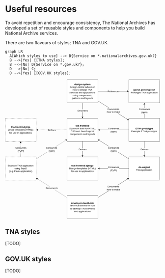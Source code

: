 # Useful resources

To avoid repetition and encourage consistency, The National Archives has developed a set of reusable styles and components to help you build National Archive services.

There are two flavours of styles; TNA and GOV.UK.

``` mermaid
graph LR
  A[Which styles to use] --> B{Service on *.nationalarchives.gov.uk?}
  B -->|Yes| C[TNA styles];
  B -->|No| D{Service on *.gov.uk?};
  D -->|No| C;
  D -->|Yes| E[GOV.UK styles];
```



<svg xmlns="http://www.w3.org/2000/svg" xmlns:xlink="http://www.w3.org/1999/xlink" version="1.1" width="801px" viewBox="-0.5 -0.5 801 721" style="max-width:100%;max-height:721px;"><defs><style type="text/css">@import url(https://fonts.googleapis.com/css?family=Architects+Daughter);&#xa;</style></defs><g><rect x="320" y="200" width="160" height="120" fill="rgb(255, 255, 255)" stroke="rgb(0, 0, 0)" pointer-events="all"/><g transform="translate(-0.5 -0.5)"><switch><foreignObject pointer-events="none" width="100%" height="100%" requiredFeatures="http://www.w3.org/TR/SVG11/feature#Extensibility" style="overflow: visible; text-align: left;"><div xmlns="http://www.w3.org/1999/xhtml" style="display: flex; align-items: unsafe center; justify-content: unsafe center; width: 142px; height: 1px; padding-top: 260px; margin-left: 329px;"><div data-drawio-colors="color: rgb(0, 0, 0); " style="box-sizing: border-box; font-size: 0px; text-align: center;"><div style="display: inline-block; font-size: 12px; font-family: Helvetica; color: rgb(0, 0, 0); line-height: 1.2; pointer-events: all; white-space: normal; overflow-wrap: normal;"><b>tna-frontend</b><br />Source of truth for HTML, CSS and JavaScript of components and layouts</div></div></div></foreignObject><text x="400" y="264" fill="rgb(0, 0, 0)" font-family="Helvetica" font-size="12px" text-anchor="middle">tna-frontend...</text></switch></g><rect x="320" y="400" width="160" height="120" fill="rgb(255, 255, 255)" stroke="rgb(0, 0, 0)" pointer-events="all"/><g transform="translate(-0.5 -0.5)"><switch><foreignObject pointer-events="none" width="100%" height="100%" requiredFeatures="http://www.w3.org/TR/SVG11/feature#Extensibility" style="overflow: visible; text-align: left;"><div xmlns="http://www.w3.org/1999/xhtml" style="display: flex; align-items: unsafe center; justify-content: unsafe center; width: 142px; height: 1px; padding-top: 460px; margin-left: 329px;"><div data-drawio-colors="color: rgb(0, 0, 0); " style="box-sizing: border-box; font-size: 0px; text-align: center;"><div style="display: inline-block; font-size: 12px; font-family: Helvetica; color: rgb(0, 0, 0); line-height: 1.2; pointer-events: all; white-space: normal; overflow-wrap: normal;"><b>tna-frontend-django</b><br />Django templates (HTML) for use in applications</div></div></div></foreignObject><text x="400" y="464" fill="rgb(0, 0, 0)" font-family="Helvetica" font-size="12px" text-anchor="middle">tna-frontend-django...</text></switch></g><rect x="640" y="400" width="160" height="120" fill="rgb(255, 255, 255)" stroke="rgb(0, 0, 0)" pointer-events="all"/><g transform="translate(-0.5 -0.5)"><switch><foreignObject pointer-events="none" width="100%" height="100%" requiredFeatures="http://www.w3.org/TR/SVG11/feature#Extensibility" style="overflow: visible; text-align: left;"><div xmlns="http://www.w3.org/1999/xhtml" style="display: flex; align-items: unsafe center; justify-content: unsafe center; width: 142px; height: 1px; padding-top: 460px; margin-left: 649px;"><div data-drawio-colors="color: rgb(0, 0, 0); " style="box-sizing: border-box; font-size: 0px; text-align: center;"><div style="display: inline-block; font-size: 12px; font-family: Helvetica; color: rgb(0, 0, 0); line-height: 1.2; pointer-events: all; white-space: normal; overflow-wrap: normal;"><b>ds-wagtail</b><br />TNA application</div></div></div></foreignObject><text x="720" y="464" fill="rgb(0, 0, 0)" font-family="Helvetica" font-size="12px" text-anchor="middle">ds-wagtail...</text></switch></g><path d="M 400 320 L 400 393.63" fill="none" stroke="rgb(0, 0, 0)" stroke-miterlimit="10" pointer-events="stroke"/><path d="M 400 398.88 L 396.5 391.88 L 400 393.63 L 403.5 391.88 Z" fill="rgb(0, 0, 0)" stroke="rgb(0, 0, 0)" stroke-miterlimit="10" pointer-events="all"/><g transform="translate(-0.5 -0.5)"><switch><foreignObject pointer-events="none" width="100%" height="100%" requiredFeatures="http://www.w3.org/TR/SVG11/feature#Extensibility" style="overflow: visible; text-align: left;"><div xmlns="http://www.w3.org/1999/xhtml" style="display: flex; align-items: unsafe center; justify-content: unsafe center; width: 1px; height: 1px; padding-top: 361px; margin-left: 401px;"><div data-drawio-colors="color: rgb(0, 0, 0); background-color: rgb(255, 255, 255); " style="box-sizing: border-box; font-size: 0px; text-align: center;"><div style="display: inline-block; font-size: 12px; font-family: Helvetica; color: rgb(0, 0, 0); line-height: 1.2; pointer-events: all; background-color: rgb(255, 255, 255); white-space: nowrap;">Defines</div></div></div></foreignObject><text x="401" y="364" fill="rgb(0, 0, 0)" font-family="Helvetica" font-size="12px" text-anchor="middle">Defines</text></switch></g><path d="M 640 460 L 486.37 460" fill="none" stroke="rgb(0, 0, 0)" stroke-miterlimit="10" pointer-events="stroke"/><path d="M 481.12 460 L 488.12 456.5 L 486.37 460 L 488.12 463.5 Z" fill="rgb(0, 0, 0)" stroke="rgb(0, 0, 0)" stroke-miterlimit="10" pointer-events="all"/><g transform="translate(-0.5 -0.5)"><switch><foreignObject pointer-events="none" width="100%" height="100%" requiredFeatures="http://www.w3.org/TR/SVG11/feature#Extensibility" style="overflow: visible; text-align: left;"><div xmlns="http://www.w3.org/1999/xhtml" style="display: flex; align-items: unsafe center; justify-content: unsafe center; width: 1px; height: 1px; padding-top: 461px; margin-left: 561px;"><div data-drawio-colors="color: rgb(0, 0, 0); background-color: rgb(255, 255, 255); " style="box-sizing: border-box; font-size: 0px; text-align: center;"><div style="display: inline-block; font-size: 12px; font-family: Helvetica; color: rgb(0, 0, 0); line-height: 1.2; pointer-events: all; background-color: rgb(255, 255, 255); white-space: nowrap;">Consumes<br style="font-size: 12px;" />(PyPI)</div></div></div></foreignObject><text x="561" y="464" fill="rgb(0, 0, 0)" font-family="Helvetica" font-size="12px" text-anchor="middle">Consumes...</text></switch></g><path d="M 640 410 L 485.4 313.38" fill="none" stroke="rgb(0, 0, 0)" stroke-miterlimit="10" pointer-events="stroke"/><path d="M 480.95 310.59 L 488.74 311.33 L 485.4 313.38 L 485.03 317.27 Z" fill="rgb(0, 0, 0)" stroke="rgb(0, 0, 0)" stroke-miterlimit="10" pointer-events="all"/><g transform="translate(-0.5 -0.5)"><switch><foreignObject pointer-events="none" width="100%" height="100%" requiredFeatures="http://www.w3.org/TR/SVG11/feature#Extensibility" style="overflow: visible; text-align: left;"><div xmlns="http://www.w3.org/1999/xhtml" style="display: flex; align-items: unsafe center; justify-content: unsafe center; width: 1px; height: 1px; padding-top: 361px; margin-left: 561px;"><div data-drawio-colors="color: rgb(0, 0, 0); background-color: rgb(255, 255, 255); " style="box-sizing: border-box; font-size: 0px; text-align: center;"><div style="display: inline-block; font-size: 12px; font-family: Helvetica; color: rgb(0, 0, 0); line-height: 1.2; pointer-events: all; background-color: rgb(255, 255, 255); white-space: nowrap;">Consumes<br style="font-size: 12px;" />(npm)</div></div></div></foreignObject><text x="561" y="364" fill="rgb(0, 0, 0)" font-family="Helvetica" font-size="12px" text-anchor="middle">Consumes...</text></switch></g><rect x="320" y="0" width="160" height="120" fill="rgb(255, 255, 255)" stroke="rgb(0, 0, 0)" pointer-events="all"/><g transform="translate(-0.5 -0.5)"><switch><foreignObject pointer-events="none" width="100%" height="100%" requiredFeatures="http://www.w3.org/TR/SVG11/feature#Extensibility" style="overflow: visible; text-align: left;"><div xmlns="http://www.w3.org/1999/xhtml" style="display: flex; align-items: unsafe center; justify-content: unsafe center; width: 142px; height: 1px; padding-top: 60px; margin-left: 329px;"><div data-drawio-colors="color: rgb(0, 0, 0); " style="box-sizing: border-box; font-size: 0px; text-align: center;"><div style="display: inline-block; font-size: 12px; font-family: Helvetica; color: rgb(0, 0, 0); line-height: 1.2; pointer-events: all; white-space: normal; overflow-wrap: normal;"><b>design-system</b><br />Design-centric advice on how to design TNA services and applications using components, patterns and layouts</div></div></div></foreignObject><text x="400" y="64" fill="rgb(0, 0, 0)" font-family="Helvetica" font-size="12px" text-anchor="middle">design-system...</text></switch></g><path d="M 400 120 L 400 193.63" fill="none" stroke="rgb(0, 0, 0)" stroke-miterlimit="10" pointer-events="stroke"/><path d="M 400 198.88 L 396.5 191.88 L 400 193.63 L 403.5 191.88 Z" fill="rgb(0, 0, 0)" stroke="rgb(0, 0, 0)" stroke-miterlimit="10" pointer-events="all"/><g transform="translate(-0.5 -0.5)"><switch><foreignObject pointer-events="none" width="100%" height="100%" requiredFeatures="http://www.w3.org/TR/SVG11/feature#Extensibility" style="overflow: visible; text-align: left;"><div xmlns="http://www.w3.org/1999/xhtml" style="display: flex; align-items: unsafe center; justify-content: unsafe center; width: 1px; height: 1px; padding-top: 161px; margin-left: 401px;"><div data-drawio-colors="color: rgb(0, 0, 0); background-color: rgb(255, 255, 255); " style="box-sizing: border-box; font-size: 0px; text-align: center;"><div style="display: inline-block; font-size: 12px; font-family: Helvetica; color: rgb(0, 0, 0); line-height: 1.2; pointer-events: all; background-color: rgb(255, 255, 255); white-space: nowrap;">Describes</div></div></div></foreignObject><text x="401" y="164" fill="rgb(0, 0, 0)" font-family="Helvetica" font-size="12px" text-anchor="middle">Describes</text></switch></g><rect x="320" y="600" width="160" height="120" fill="rgb(255, 255, 255)" stroke="rgb(0, 0, 0)" pointer-events="all"/><g transform="translate(-0.5 -0.5)"><switch><foreignObject pointer-events="none" width="100%" height="100%" requiredFeatures="http://www.w3.org/TR/SVG11/feature#Extensibility" style="overflow: visible; text-align: left;"><div xmlns="http://www.w3.org/1999/xhtml" style="display: flex; align-items: unsafe center; justify-content: unsafe center; width: 142px; height: 1px; padding-top: 660px; margin-left: 329px;"><div data-drawio-colors="color: rgb(0, 0, 0); " style="box-sizing: border-box; font-size: 0px; text-align: center;"><div style="display: inline-block; font-size: 12px; font-family: Helvetica; color: rgb(0, 0, 0); line-height: 1.2; pointer-events: all; white-space: normal; overflow-wrap: normal;"><b>developer-handbook</b><br />Technical advice on how to develop TNA services and applications</div></div></div></foreignObject><text x="400" y="664" fill="rgb(0, 0, 0)" font-family="Helvetica" font-size="12px" text-anchor="middle">developer-handbook...</text></switch></g><path d="M 480 610 L 634.6 513.38" fill="none" stroke="rgb(0, 0, 0)" stroke-miterlimit="10" pointer-events="stroke"/><path d="M 639.05 510.59 L 634.97 517.27 L 634.6 513.38 L 631.26 511.33 Z" fill="rgb(0, 0, 0)" stroke="rgb(0, 0, 0)" stroke-miterlimit="10" pointer-events="all"/><g transform="translate(-0.5 -0.5)"><switch><foreignObject pointer-events="none" width="100%" height="100%" requiredFeatures="http://www.w3.org/TR/SVG11/feature#Extensibility" style="overflow: visible; text-align: left;"><div xmlns="http://www.w3.org/1999/xhtml" style="display: flex; align-items: unsafe center; justify-content: unsafe center; width: 1px; height: 1px; padding-top: 561px; margin-left: 560px;"><div data-drawio-colors="color: rgb(0, 0, 0); background-color: rgb(255, 255, 255); " style="box-sizing: border-box; font-size: 0px; text-align: center;"><div style="display: inline-block; font-size: 12px; font-family: Helvetica; color: rgb(0, 0, 0); line-height: 1.2; pointer-events: all; background-color: rgb(255, 255, 255); white-space: nowrap;">Documents<br style="border-color: var(--border-color);" />how to make</div></div></div></foreignObject><text x="560" y="564" fill="rgb(0, 0, 0)" font-family="Helvetica" font-size="12px" text-anchor="middle">Documents...</text></switch></g><rect x="0" y="200" width="160" height="120" fill="rgb(255, 255, 255)" stroke="rgb(0, 0, 0)" stroke-dasharray="3 3" pointer-events="all"/><g transform="translate(-0.5 -0.5)"><switch><foreignObject pointer-events="none" width="100%" height="100%" requiredFeatures="http://www.w3.org/TR/SVG11/feature#Extensibility" style="overflow: visible; text-align: left;"><div xmlns="http://www.w3.org/1999/xhtml" style="display: flex; align-items: unsafe center; justify-content: unsafe center; width: 142px; height: 1px; padding-top: 260px; margin-left: 9px;"><div data-drawio-colors="color: rgb(0, 0, 0); " style="box-sizing: border-box; font-size: 0px; text-align: center;"><div style="display: inline-block; font-size: 12px; font-family: Helvetica; color: rgb(0, 0, 0); line-height: 1.2; pointer-events: all; white-space: normal; overflow-wrap: normal;"><b>tna-frontend-jinja</b><br />Jinja2 templates (HTML) for use in applications</div></div></div></foreignObject><text x="80" y="264" fill="rgb(0, 0, 0)" font-family="Helvetica" font-size="12px" text-anchor="middle">tna-frontend-jinja...</text></switch></g><path d="M 320 610 L 165.4 513.38" fill="none" stroke="rgb(0, 0, 0)" stroke-miterlimit="10" stroke-dasharray="3 3" pointer-events="stroke"/><path d="M 160.95 510.59 L 168.74 511.33 L 165.4 513.38 L 165.03 517.27 Z" fill="rgb(0, 0, 0)" stroke="rgb(0, 0, 0)" stroke-miterlimit="10" pointer-events="all"/><g transform="translate(-0.5 -0.5)"><switch><foreignObject pointer-events="none" width="100%" height="100%" requiredFeatures="http://www.w3.org/TR/SVG11/feature#Extensibility" style="overflow: visible; text-align: left;"><div xmlns="http://www.w3.org/1999/xhtml" style="display: flex; align-items: unsafe center; justify-content: unsafe center; width: 1px; height: 1px; padding-top: 561px; margin-left: 241px;"><div data-drawio-colors="color: rgb(0, 0, 0); background-color: rgb(255, 255, 255); " style="box-sizing: border-box; font-size: 0px; text-align: center;"><div style="display: inline-block; font-size: 12px; font-family: Helvetica; color: rgb(0, 0, 0); line-height: 1.2; pointer-events: all; background-color: rgb(255, 255, 255); white-space: nowrap;">Documents</div></div></div></foreignObject><text x="241" y="564" fill="rgb(0, 0, 0)" font-family="Helvetica" font-size="12px" text-anchor="middle">Documents</text></switch></g><path d="M 320 260 L 166.37 260" fill="none" stroke="rgb(0, 0, 0)" stroke-miterlimit="10" stroke-dasharray="3 3" pointer-events="stroke"/><path d="M 161.12 260 L 168.12 256.5 L 166.37 260 L 168.12 263.5 Z" fill="rgb(0, 0, 0)" stroke="rgb(0, 0, 0)" stroke-miterlimit="10" pointer-events="all"/><g transform="translate(-0.5 -0.5)"><switch><foreignObject pointer-events="none" width="100%" height="100%" requiredFeatures="http://www.w3.org/TR/SVG11/feature#Extensibility" style="overflow: visible; text-align: left;"><div xmlns="http://www.w3.org/1999/xhtml" style="display: flex; align-items: unsafe center; justify-content: unsafe center; width: 1px; height: 1px; padding-top: 261px; margin-left: 241px;"><div data-drawio-colors="color: rgb(0, 0, 0); background-color: rgb(255, 255, 255); " style="box-sizing: border-box; font-size: 0px; text-align: center;"><div style="display: inline-block; font-size: 12px; font-family: Helvetica; color: rgb(0, 0, 0); line-height: 1.2; pointer-events: all; background-color: rgb(255, 255, 255); white-space: nowrap;">Defines</div></div></div></foreignObject><text x="241" y="264" fill="rgb(0, 0, 0)" font-family="Helvetica" font-size="12px" text-anchor="middle">Defines</text></switch></g><rect x="0" y="400" width="160" height="120" fill="rgb(255, 255, 255)" stroke="rgb(0, 0, 0)" stroke-dasharray="3 3" pointer-events="all"/><g transform="translate(-0.5 -0.5)"><switch><foreignObject pointer-events="none" width="100%" height="100%" requiredFeatures="http://www.w3.org/TR/SVG11/feature#Extensibility" style="overflow: visible; text-align: left;"><div xmlns="http://www.w3.org/1999/xhtml" style="display: flex; align-items: unsafe center; justify-content: unsafe center; width: 142px; height: 1px; padding-top: 460px; margin-left: 9px;"><div data-drawio-colors="color: rgb(0, 0, 0); " style="box-sizing: border-box; font-size: 0px; text-align: center;"><div style="display: inline-block; font-size: 12px; font-family: Helvetica; color: rgb(0, 0, 0); line-height: 1.2; pointer-events: all; white-space: normal; overflow-wrap: normal;">Example TNA application using Jinja2<br />(e.g. Flask application)</div></div></div></foreignObject><text x="80" y="464" fill="rgb(0, 0, 0)" font-family="Helvetica" font-size="12px" text-anchor="middle">Example TNA application...</text></switch></g><path d="M 80 400 L 80 326.37" fill="none" stroke="rgb(0, 0, 0)" stroke-miterlimit="10" stroke-dasharray="3 3" pointer-events="stroke"/><path d="M 80 321.12 L 83.5 328.12 L 80 326.37 L 76.5 328.12 Z" fill="rgb(0, 0, 0)" stroke="rgb(0, 0, 0)" stroke-miterlimit="10" pointer-events="all"/><g transform="translate(-0.5 -0.5)"><switch><foreignObject pointer-events="none" width="100%" height="100%" requiredFeatures="http://www.w3.org/TR/SVG11/feature#Extensibility" style="overflow: visible; text-align: left;"><div xmlns="http://www.w3.org/1999/xhtml" style="display: flex; align-items: unsafe center; justify-content: unsafe center; width: 1px; height: 1px; padding-top: 361px; margin-left: 81px;"><div data-drawio-colors="color: rgb(0, 0, 0); background-color: rgb(255, 255, 255); " style="box-sizing: border-box; font-size: 0px; text-align: center;"><div style="display: inline-block; font-size: 12px; font-family: Helvetica; color: rgb(0, 0, 0); line-height: 1.2; pointer-events: all; background-color: rgb(255, 255, 255); white-space: nowrap;">Consumes<br style="font-size: 12px;" />(PyPI)</div></div></div></foreignObject><text x="81" y="364" fill="rgb(0, 0, 0)" font-family="Helvetica" font-size="12px" text-anchor="middle">Consumes...</text></switch></g><path d="M 160 410 L 314.6 313.38" fill="none" stroke="rgb(0, 0, 0)" stroke-miterlimit="10" stroke-dasharray="3 3" pointer-events="stroke"/><path d="M 319.05 310.59 L 314.97 317.27 L 314.6 313.38 L 311.26 311.33 Z" fill="rgb(0, 0, 0)" stroke="rgb(0, 0, 0)" stroke-miterlimit="10" pointer-events="all"/><g transform="translate(-0.5 -0.5)"><switch><foreignObject pointer-events="none" width="100%" height="100%" requiredFeatures="http://www.w3.org/TR/SVG11/feature#Extensibility" style="overflow: visible; text-align: left;"><div xmlns="http://www.w3.org/1999/xhtml" style="display: flex; align-items: unsafe center; justify-content: unsafe center; width: 1px; height: 1px; padding-top: 361px; margin-left: 240px;"><div data-drawio-colors="color: rgb(0, 0, 0); background-color: rgb(255, 255, 255); " style="box-sizing: border-box; font-size: 0px; text-align: center;"><div style="display: inline-block; font-size: 12px; font-family: Helvetica; color: rgb(0, 0, 0); line-height: 1.2; pointer-events: all; background-color: rgb(255, 255, 255); white-space: nowrap;">Consumes<br style="font-size: 12px;" />(npm)</div></div></div></foreignObject><text x="240" y="364" fill="rgb(0, 0, 0)" font-family="Helvetica" font-size="12px" text-anchor="middle">Consumes...</text></switch></g><rect x="640" y="0" width="160" height="120" fill="rgb(255, 255, 255)" stroke="rgb(0, 0, 0)" pointer-events="all"/><g transform="translate(-0.5 -0.5)"><switch><foreignObject pointer-events="none" width="100%" height="100%" requiredFeatures="http://www.w3.org/TR/SVG11/feature#Extensibility" style="overflow: visible; text-align: left;"><div xmlns="http://www.w3.org/1999/xhtml" style="display: flex; align-items: unsafe center; justify-content: unsafe center; width: 142px; height: 1px; padding-top: 60px; margin-left: 649px;"><div data-drawio-colors="color: rgb(0, 0, 0); " style="box-sizing: border-box; font-size: 0px; text-align: center;"><div style="display: inline-block; font-size: 12px; font-family: Helvetica; color: rgb(0, 0, 0); line-height: 1.2; pointer-events: all; white-space: normal; overflow-wrap: normal;"><b>govuk-prototype-kit</b><br />Prototype TNA application</div></div></div></foreignObject><text x="720" y="64" fill="rgb(0, 0, 0)" font-family="Helvetica" font-size="12px" text-anchor="middle">govuk-prototype-kit...</text></switch></g><path d="M 480 60 L 633.63 60" fill="none" stroke="rgb(0, 0, 0)" stroke-miterlimit="10" pointer-events="stroke"/><path d="M 638.88 60 L 631.88 63.5 L 633.63 60 L 631.88 56.5 Z" fill="rgb(0, 0, 0)" stroke="rgb(0, 0, 0)" stroke-miterlimit="10" pointer-events="all"/><g transform="translate(-0.5 -0.5)"><switch><foreignObject pointer-events="none" width="100%" height="100%" requiredFeatures="http://www.w3.org/TR/SVG11/feature#Extensibility" style="overflow: visible; text-align: left;"><div xmlns="http://www.w3.org/1999/xhtml" style="display: flex; align-items: unsafe center; justify-content: unsafe center; width: 1px; height: 1px; padding-top: 61px; margin-left: 561px;"><div data-drawio-colors="color: rgb(0, 0, 0); background-color: rgb(255, 255, 255); " style="box-sizing: border-box; font-size: 0px; text-align: center;"><div style="display: inline-block; font-size: 12px; font-family: Helvetica; color: rgb(0, 0, 0); line-height: 1.2; pointer-events: all; background-color: rgb(255, 255, 255); white-space: nowrap;">References</div></div></div></foreignObject><text x="561" y="64" fill="rgb(0, 0, 0)" font-family="Helvetica" font-size="12px" text-anchor="middle">References</text></switch></g><rect x="640" y="200" width="160" height="120" fill="rgb(255, 255, 255)" stroke="rgb(0, 0, 0)" pointer-events="all"/><g transform="translate(-0.5 -0.5)"><switch><foreignObject pointer-events="none" width="100%" height="100%" requiredFeatures="http://www.w3.org/TR/SVG11/feature#Extensibility" style="overflow: visible; text-align: left;"><div xmlns="http://www.w3.org/1999/xhtml" style="display: flex; align-items: unsafe center; justify-content: unsafe center; width: 142px; height: 1px; padding-top: 260px; margin-left: 649px;"><div data-drawio-colors="color: rgb(0, 0, 0); " style="box-sizing: border-box; font-size: 0px; text-align: center;"><div style="display: inline-block; font-size: 12px; font-family: Helvetica; color: rgb(0, 0, 0); line-height: 1.2; pointer-events: all; white-space: normal; overflow-wrap: normal;"><b>ETNA prototype</b><br />Example ETNA prototype</div></div></div></foreignObject><text x="720" y="264" fill="rgb(0, 0, 0)" font-family="Helvetica" font-size="12px" text-anchor="middle">ETNA prototype...</text></switch></g><path d="M 720 200 L 720 126.37" fill="none" stroke="rgb(0, 0, 0)" stroke-miterlimit="10" pointer-events="stroke"/><path d="M 720 121.12 L 723.5 128.12 L 720 126.37 L 716.5 128.12 Z" fill="rgb(0, 0, 0)" stroke="rgb(0, 0, 0)" stroke-miterlimit="10" pointer-events="all"/><g transform="translate(-0.5 -0.5)"><switch><foreignObject pointer-events="none" width="100%" height="100%" requiredFeatures="http://www.w3.org/TR/SVG11/feature#Extensibility" style="overflow: visible; text-align: left;"><div xmlns="http://www.w3.org/1999/xhtml" style="display: flex; align-items: unsafe center; justify-content: unsafe center; width: 1px; height: 1px; padding-top: 161px; margin-left: 721px;"><div data-drawio-colors="color: rgb(0, 0, 0); background-color: rgb(255, 255, 255); " style="box-sizing: border-box; font-size: 0px; text-align: center;"><div style="display: inline-block; font-size: 12px; font-family: Helvetica; color: rgb(0, 0, 0); line-height: 1.2; pointer-events: all; background-color: rgb(255, 255, 255); white-space: nowrap;">Consumes<br style="font-size: 12px;" />(npm)</div></div></div></foreignObject><text x="721" y="164" fill="rgb(0, 0, 0)" font-family="Helvetica" font-size="12px" text-anchor="middle">Consumes...</text></switch></g><path d="M 640 260 L 486.37 260" fill="none" stroke="rgb(0, 0, 0)" stroke-miterlimit="10" pointer-events="stroke"/><path d="M 481.12 260 L 488.12 256.5 L 486.37 260 L 488.12 263.5 Z" fill="rgb(0, 0, 0)" stroke="rgb(0, 0, 0)" stroke-miterlimit="10" pointer-events="all"/><g transform="translate(-0.5 -0.5)"><switch><foreignObject pointer-events="none" width="100%" height="100%" requiredFeatures="http://www.w3.org/TR/SVG11/feature#Extensibility" style="overflow: visible; text-align: left;"><div xmlns="http://www.w3.org/1999/xhtml" style="display: flex; align-items: unsafe center; justify-content: unsafe center; width: 1px; height: 1px; padding-top: 261px; margin-left: 561px;"><div data-drawio-colors="color: rgb(0, 0, 0); background-color: rgb(255, 255, 255); " style="box-sizing: border-box; font-size: 0px; text-align: center;"><div style="display: inline-block; font-size: 12px; font-family: Helvetica; color: rgb(0, 0, 0); line-height: 1.2; pointer-events: all; background-color: rgb(255, 255, 255); white-space: nowrap;">Consumes<br style="font-size: 12px;" />(npm)</div></div></div></foreignObject><text x="561" y="264" fill="rgb(0, 0, 0)" font-family="Helvetica" font-size="12px" text-anchor="middle">Consumes...</text></switch></g><path d="M 720 320 L 720 393.63" fill="none" stroke="rgb(0, 0, 0)" stroke-miterlimit="10" pointer-events="stroke"/><path d="M 720 398.88 L 716.5 391.88 L 720 393.63 L 723.5 391.88 Z" fill="rgb(0, 0, 0)" stroke="rgb(0, 0, 0)" stroke-miterlimit="10" pointer-events="all"/><g transform="translate(-0.5 -0.5)"><switch><foreignObject pointer-events="none" width="100%" height="100%" requiredFeatures="http://www.w3.org/TR/SVG11/feature#Extensibility" style="overflow: visible; text-align: left;"><div xmlns="http://www.w3.org/1999/xhtml" style="display: flex; align-items: unsafe center; justify-content: unsafe center; width: 1px; height: 1px; padding-top: 361px; margin-left: 721px;"><div data-drawio-colors="color: rgb(0, 0, 0); background-color: rgb(255, 255, 255); " style="box-sizing: border-box; font-size: 0px; text-align: center;"><div style="display: inline-block; font-size: 12px; font-family: Helvetica; color: rgb(0, 0, 0); line-height: 1.2; pointer-events: all; background-color: rgb(255, 255, 255); white-space: nowrap;">Defines</div></div></div></foreignObject><text x="721" y="364" fill="rgb(0, 0, 0)" font-family="Helvetica" font-size="12px" text-anchor="middle">Defines</text></switch></g><path d="M 480 110 L 634.6 206.62" fill="none" stroke="rgb(0, 0, 0)" stroke-miterlimit="10" pointer-events="stroke"/><path d="M 639.05 209.41 L 631.26 208.67 L 634.6 206.62 L 634.97 202.73 Z" fill="rgb(0, 0, 0)" stroke="rgb(0, 0, 0)" stroke-miterlimit="10" pointer-events="all"/><g transform="translate(-0.5 -0.5)"><switch><foreignObject pointer-events="none" width="100%" height="100%" requiredFeatures="http://www.w3.org/TR/SVG11/feature#Extensibility" style="overflow: visible; text-align: left;"><div xmlns="http://www.w3.org/1999/xhtml" style="display: flex; align-items: unsafe center; justify-content: unsafe center; width: 1px; height: 1px; padding-top: 160px; margin-left: 560px;"><div data-drawio-colors="color: rgb(0, 0, 0); background-color: rgb(255, 255, 255); " style="box-sizing: border-box; font-size: 0px; text-align: center;"><div style="display: inline-block; font-size: 12px; font-family: Helvetica; color: rgb(0, 0, 0); line-height: 1.2; pointer-events: all; background-color: rgb(255, 255, 255); white-space: nowrap;">Documents<br />how to make</div></div></div></foreignObject><text x="560" y="164" fill="rgb(0, 0, 0)" font-family="Helvetica" font-size="12px" text-anchor="middle">Documents...</text></switch></g></g><switch><g requiredFeatures="http://www.w3.org/TR/SVG11/feature#Extensibility"/><a transform="translate(0,-5)" xlink:href="https://www.drawio.com/doc/faq/svg-export-text-problems" target="_blank"><text text-anchor="middle" font-size="10px" x="50%" y="100%">Text is not SVG - cannot display</text></a></switch></svg>










## TNA styles

[TODO]

## GOV.UK styles

[TODO]
